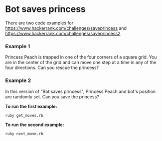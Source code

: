 # Bot saves princess

There are two code examples for https://www.hackerrank.com/challenges/saveprincess and https://www.hackerrank.com/challenges/saveprincess2

### Example 1
Princess Peach is trapped in one of the four corners of a square grid. You are in the center of the grid and can move one step at a time in any of the four directions. Can you rescue the princess?

### Example 2
In this version of "Bot saves princess", Princess Peach and bot's position are randomly set. Can you save the princess?

**To run the first example:**
```bash
ruby get_moves.rb
```

**To run the second example:**
```bash
ruby next_move.rb
```
